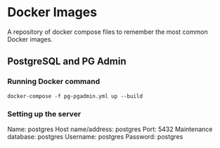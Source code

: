 # Docker Images

A repository of docker compose files to remember the most common Docker images.

## PostgreSQL and PG Admin

### Running Docker command

```docker
docker-compose -f pg-pgadmin.yml up --build
```

### Setting up the server

Name: postgres
Host name/address: postgres
Port: 5432
Maintenance database: postgres
Username: postgres
Password: postgres
